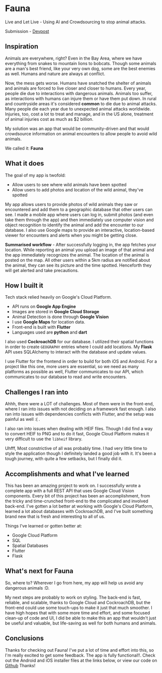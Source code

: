 # Fauna
Live and Let Live - Using AI and Crowdsourcing to stop animal attacks.

Submission - [Devpost](https://devpost.com/software/fauna-glc25a)
## Inspiration
Animals are everywhere, right? Even in the Bay Area, where we have everything from snakes to mountain lions to bobcats. Though some animals are a man's best friend, like your very own dog, some are the best enemies as well. Humans and nature are always at conflict.

Now, the mess gets worse. Humans have snatched the shelter of animals and animals are forced to live closer and closer to humans. Every year, people die due to interactions with dangerous animals. Animals too suffer, as interactions with humans can injure them or have them put down. In rural and countryside areas it's considered **common** to die due to animal attacks. Many people die each year due to unexpected animal attacks worldwide. Injuries, too, cost a lot to treat and manage, and in the US alone, treatment of animal injuries cost as much as $2 billion.

My solution was an app that would be community-driven and that would crowdsource information on animal encounters to allow people to avoid wild animals.

We called it: **Fauna**

## What it does

The goal of my app is twofold:

- Allow users to see where wild animals have been spotted
- Allow users to add photos and location of the wild animal, they've spotted

My app allows users to provide photos of wild animals they saw or encountered and add them to a geographic database that other users can see. I made a mobile app where users can log in, submit photos (and even take them through the app) and then immediately use computer vision and object recognition to identify the animal and add the encounter to our database. I also use Google maps to provide an interactive, location-based viewer for encounters and alerts when you might be getting close.

**Summarised workflow** - After successfully logging in, the app fetches your location. While reporting an animal you upload an image of that animal and the app immediately recognizes the animal. The location of the animal is posted on the map. All other users within a 5km radius are notified about the animal, they can see its picture and the time spotted. Henceforth they will get alerted and take precautions.

## How I built it

Tech stack relied heavily on Google's Cloud Platform.

- API runs on **Google App Engine** 
- Images are stored in **Google Cloud Storage**
- Animal Detection is done through **Google Vision** 
- I use **Google Maps** for location data.
- Front-end is built with **Flutter** 
- Languages used are **python** and **dart**

I also used **CockroachDB** for our database. I utilized their spatial functions in order to create `GEOGRAPHY` entries where I could add locations. My **Flask** API uses SQLAlchemy to interact with the database and update values.

I use Flutter for the frontend in order to build for both iOS and Android. For a project like this one, more users are essential, so we need as many platforms as possible as well, Flutter communicates to our API, which communicates to our database to read and write encounters.

## Challenges I ran into

Ahhh, there were a LOT of challenges. Most of them were in the front-end, where I ran into issues with not deciding on a framework fast enough. I also ran into issues with dependencies conflicts with Flutter, and the setup was painful as well :( .

I also ran into issues when dealing with HEIF files. Though I did find a way to convert HEIF to PNG and to do it fast, Google Cloud Platform makes it very difficult to use the `libheif` library.

Uhfff, Most constrictive of all was probably time. I had very little time to style the application though I definitely landed a good job with it. It's been a tough journey, with quite a few setbacks, but I finally did it. 

## Accomplishments and what I've learned

This has been an amazing project to work on. I successfully wrote a complete app with a full REST API that uses Google Cloud Vision components. Every bit of this project has been an accomplishment, from the tricky and time-crunched front-end to the complicated and involved back-end. I've gotten a lot better at working with Google's Cloud Platform, learned a lot about databases with CockroachDB, and I've built something brand new that is fresh and interesting to all of us.

Things I've learned or gotten better at:

- Google Cloud Platform
- SQL
- Spatial Databases
- Flutter
- Flask

## What's next for Fauna

So, where to? Wherever I go from here, my app will help us avoid any dangerous animals :D.

My next steps are probably to work on styling. The back-end is fast, reliable, and scalable, thanks to Google Cloud and CockroachDB, but the front-end could use some touch-ups to make it just that much smoother. I have high hopes that with some more time and effort, and some focused clean-up of code and UI, I did be able to make this an app that wouldn't just be useful and valuable, but life-saving as well for both humans and animals.

## Conclusions

Thanks for checking out Fauna! I've put a lot of time and effort into this, so I'm really excited to get some feedback. The app is fully functional!!. Check out the Android and iOS installer files at the links below, or view our code on [Github](https://github.com/trans63/Fauna) Thanks!
